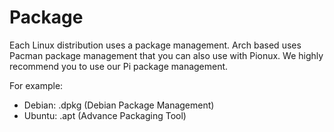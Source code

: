 # Package

Each Linux distribution uses a package management. Arch based uses Pacman package management that you can also use with Pionux. We highly recommend you to use our Pi package management.

For example:  
*   Debian: .dpkg (Debian Package Management)
*   Ubuntu: .apt (Advance Packaging Tool)
